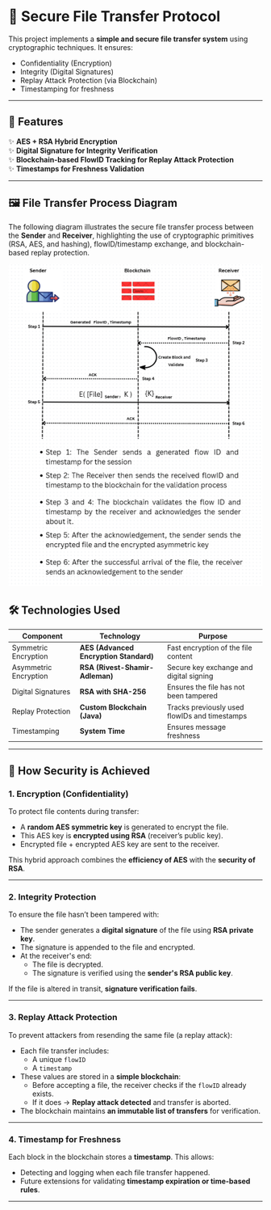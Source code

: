 # 🔐 Secure File Transfer Protocol

This project implements a **simple and secure file transfer system** using cryptographic techniques. It ensures:
- Confidentiality (Encryption)
- Integrity (Digital Signatures)
- Replay Attack Protection (via Blockchain)
- Timestamping for freshness

---

## 🚀 Features

✨ **AES + RSA Hybrid Encryption**  
✨ **Digital Signature for Integrity Verification**  
✨ **Blockchain-based FlowID Tracking for Replay Attack Protection**  
✨ **Timestamps for Freshness Validation**

---
## 🖼 File Transfer Process Diagram

The following diagram illustrates the secure file transfer process between the **Sender** and **Receiver**, highlighting 
the use of cryptographic primitives (RSA, AES, and hashing), flowID/timestamp exchange, and blockchain-based replay protection.

<p align="center">
  <img src="./Protocol_Design.png" alt="Secure File Transfer Diagram" width="600"/>
</p>

## 🛠 Technologies Used

| Component          | Technology        | Purpose |
|-------------------|-------------------|---------|
| Symmetric Encryption | **AES (Advanced Encryption Standard)** | Fast encryption of the file content |
| Asymmetric Encryption | **RSA (Rivest-Shamir-Adleman)** | Secure key exchange and digital signing |
| Digital Signatures | **RSA with SHA-256** | Ensures the file has not been tampered |
| Replay Protection | **Custom Blockchain (Java)** | Tracks previously used flowIDs and timestamps |
| Timestamping | **System Time** | Ensures message freshness |

---

## 🔐 How Security is Achieved

### 1. **Encryption (Confidentiality)**

To protect file contents during transfer:

- A **random AES symmetric key** is generated to encrypt the file.
- This AES key is **encrypted using RSA** (receiver’s public key).
- Encrypted file + encrypted AES key are sent to the receiver.

This hybrid approach combines the **efficiency of AES** with the **security of RSA**.

---

### 2. **Integrity Protection**

To ensure the file hasn’t been tampered with:

- The sender generates a **digital signature** of the file using **RSA private key**.
- The signature is appended to the file and encrypted.
- At the receiver's end:
  - The file is decrypted.
  - The signature is verified using the **sender's RSA public key**.

If the file is altered in transit, **signature verification fails**.

---

### 3. **Replay Attack Protection**

To prevent attackers from resending the same file (a replay attack):

- Each file transfer includes:
  - A unique `flowID`
  - A `timestamp`
- These values are stored in a **simple blockchain**:
  - Before accepting a file, the receiver checks if the `flowID` already exists.
  - If it does → **Replay attack detected** and transfer is aborted.
- The blockchain maintains **an immutable list of transfers** for verification.

---

### 4. **Timestamp for Freshness**

Each block in the blockchain stores a **timestamp**. This allows:

- Detecting and logging when each file transfer happened.
- Future extensions for validating **timestamp expiration or time-based rules**.

---


